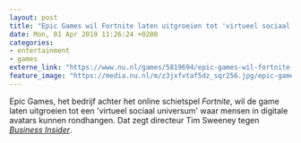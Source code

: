 ```yaml
---
layout: post
title: "Epic Games wil Fortnite laten uitgroeien tot 'virtueel sociaal universum'"
date: Mon, 01 Apr 2019 11:26:24 +0200
categories: 
- entertainment 
- games 
externe_link: "https://www.nu.nl/games/5819694/epic-games-wil-fortnite-laten-uitgroeien-tot-virtueel-sociaal-universum.html"
feature_image: "https://media.nu.nl/m/z3jxfvtaf5dz_sqr256.jpg/epic-games-wil-fortnite-laten-uitgroeien-tot-virtueel-sociaal-universum.jpg"
---
```


Epic Games, het bedrijf achter het online schietspel <em>Fortnite</em>, wil de game laten uitgroeien tot een 'virtueel sociaal universum' waar mensen in digitale avatars kunnen rondhangen. Dat zegt directeur Tim Sweeney tegen <a href="https://www.businessinsider.nl/epic-games-ceo-tim-sweeney-fortnite-unreal-engine-2019-3/S" target="_blank"><em>Business Insider</em></a>.
